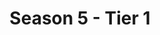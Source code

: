 ---
layout: "standings"
title: "Season 5 - Tier 1"
season: "5"
tier: "1"
thumbnail: "/assets/f1-2021-thumbnail.png"
driverschamp: "https://docs.google.com/spreadsheets/d/e/2PACX-1vSP3XFJMMYJZgMZRNfbVp-F9aXey3KVvjuP9DevT8xBRHIUnHudU54GQDVzohRL2vCic77QaQPZ6n3r/pubhtml?gid=0&amp;single=true&amp;widget=true&amp;headers=false"
constructorschamp: "https://docs.google.com/spreadsheets/d/e/2PACX-1vSP3XFJMMYJZgMZRNfbVp-F9aXey3KVvjuP9DevT8xBRHIUnHudU54GQDVzohRL2vCic77QaQPZ6n3r/pubhtml?gid=62186573&amp;single=true&amp;widget=true&amp;headers=false"
---